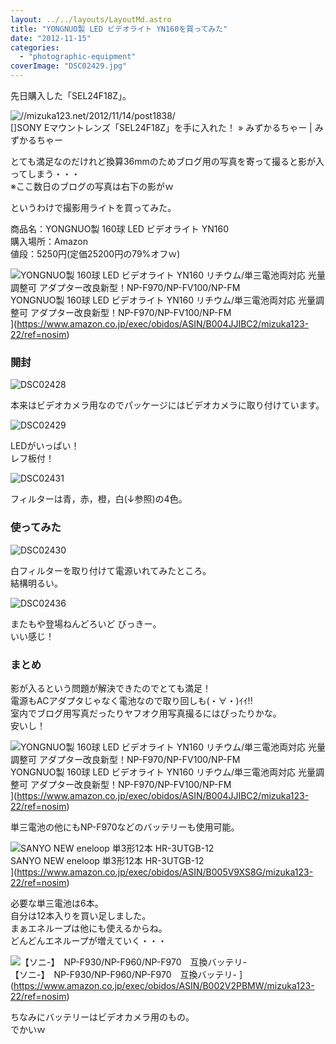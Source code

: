 ```yaml
---
layout: ../../layouts/LayoutMd.astro
title: "YONGNUO製 LED ビデオライト YN160を買ってみた"
date: "2012-11-15"
categories: 
  - "photographic-equipment"
coverImage: "DSC02429.jpg"
---
```


先日購入した「SEL24F18Z」。

![//mizuka123.net/2012/11/14/post1838/](http://capture.heartrails.com/200x150/cool/1352950715460?//mizuka123.net/2012/11/14/post1838/ "SONY Eマウントレンズ「SEL24F18Z」を手に入れた！ » みずかるちゃー | みずかるちゃー")
   
[]SONY Eマウントレンズ「SEL24F18Z」を手に入れた！ » みずかるちゃー | みずかるちゃー

とても満足なのだけれど換算36mmのためブログ用の写真を寄って撮ると影が入ってしまう・・・  
※ここ数日のブログの写真は右下の影がｗ

というわけで撮影用ライトを買ってみた。

商品名：YONGNUO製 160球 LED ビデオライト YN160  
購入場所：Amazon  
値段：5250円(定価25200円の79%オフｗ)

![YONGNUO製 160球 LED ビデオライト YN160 リチウム/単三電池両対応 光量調整可 アダプター改良新型！NP-F970/NP-FV100/NP-FM](/archive/images/51RvT6vg-ZL._SL160_.jpg)  
YONGNUO製 160球 LED ビデオライト YN160 リチウム/単三電池両対応 光量調整可 アダプター改良新型！NP-F970/NP-FV100/NP-FM  
](https://www.amazon.co.jp/exec/obidos/ASIN/B004JJIBC2/mizuka123-22/ref=nosim)

### 開封

![DSC02428](/archive/images/DSC02428_thumb1.jpg "DSC02428")


本来はビデオカメラ用なのでパッケージにはビデオカメラに取り付けています。

![DSC02429](/archive/images/DSC02429_thumb.jpg "DSC02429")


LEDがいっぱい！  
レフ板付！

![DSC02431](/archive/images/DSC02431_thumb.jpg "DSC02431")


フィルターは青，赤，橙，白(↓参照)の4色。

### 使ってみた

![DSC02430](/archive/images/DSC02430_thumb.jpg "DSC02430")


白フィルターを取り付けて電源いれてみたところ。  
結構明るい。

![DSC02436](/archive/images/DSC02436_thumb.jpg "DSC02436")


またもや登場ねんどろいど びっきー。  
いい感じ！

### まとめ

影が入るという問題が解決できたのでとても満足！  
電源もACアダプタじゃなく電池なので取り回しも(・∀・)ｲｲ!!  
室内でブログ用写真だったりヤフオク用写真撮るにはぴったりかな。  
安いし！

![YONGNUO製 160球 LED ビデオライト YN160 リチウム/単三電池両対応 光量調整可 アダプター改良新型！NP-F970/NP-FV100/NP-FM](/archive/images/51RvT6vg-ZL._SL160_.jpg)  
YONGNUO製 160球 LED ビデオライト YN160 リチウム/単三電池両対応 光量調整可 アダプター改良新型！NP-F970/NP-FV100/NP-FM  
](https://www.amazon.co.jp/exec/obidos/ASIN/B004JJIBC2/mizuka123-22/ref=nosim)

単三電池の他にもNP-F970などのバッテリーも使用可能。

![SANYO NEW eneloop 単3形12本 HR-3UTGB-12](/archive/images/51XhsJqLjGL._SL160_.jpg)  
SANYO NEW eneloop 単3形12本 HR-3UTGB-12  
](https://www.amazon.co.jp/exec/obidos/ASIN/B005V9XS8G/mizuka123-22/ref=nosim)

必要な単三電池は6本。  
自分は12本入りを買い足しました。  
まぁエネループは他にも使えるからね。  
どんどんエネループが増えていく・・・

![【ソニ-】　NP-F930/NP-F960/NP-F970　互換バッテリ-](/archive/images/31AbyhIPFpL._SL160_.jpg)  
【ソニ-】　NP-F930/NP-F960/NP-F970　互換バッテリ- 
](https://www.amazon.co.jp/exec/obidos/ASIN/B002V2PBMW/mizuka123-22/ref=nosim)

ちなみにバッテリーはビデオカメラ用のもの。  
でかいｗ
